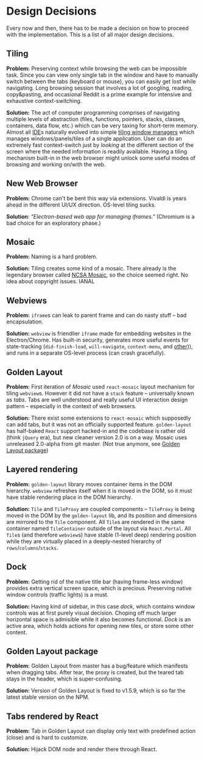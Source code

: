 # Design Decisions

Every now and then, there has to be made a decision on how to proceed with the implementation. This is a list of all major design decisions.

## Tiling

**Problem:** Preserving context while browsing the web can be impossible task. Since you can view only single tab in the window and have to manually switch between the tabs (keyboard or mouse), you can easily get lost while navigating. Long browsing session that involves a lot of googling, reading, copy&pasting, and occasional Reddit is a prime example for intensive and exhaustive context-switching.

**Solution:** The act of computer programming comprises of navigating multiple levels of abstraction (files, functions, pointers, stacks, classes, containers, data flow, etc.) which can be very taxing for short-term memory. Almost all [IDE](https://en.wikipedia.org/wiki/Integrated_development_environment)s naturally evolved into simple [tiling window managers](https://en.wikipedia.org/wiki/Tiling_window_manager) which manages windows/panels/tiles of a single application. User can do an extremely fast context-switch just by *looking* at the different section of the screen where the needed information is readily available. Having a tiling mechanism built-in in the web browser might unlock some useful modes of browsing and working on/with the web.

## New Web Browser

**Problem:** Chrome can't be bent this way via extensions. Vivaldi is years ahead in the different UI/UX direction. OS-level tiling sucks.

**Solution**: *"Electron-based web app for managing iframes."* (Chromium is a bad choice for an exploratory phase.)

## Mosaic

**Problem:** Naming is a hard problem.

**Solution:** Tiling creates some kind of a mosaic. There already is the legendary browser called [NCSA Mosaic](https://en.wikipedia.org/wiki/Mosaic_(web_browser)), so the choice seemed right. No idea about copyright issues. IANAL

## Webviews

**Problem:** `iframe`s can leak to parent frame and can do nasty stuff – bad encapsulation.

**Solution:** `webview` is friendlier `iframe` made for embedding websites in the Electron/Chrome. Has built-in security, generates more useful events for state-tracking (`did-finish-load`, `will-navigate`, `context-menu`, and [other](https://www.electronjs.org/docs/api/web-contents))), and runs in a separate OS-level process (can crash gracefully).

## Golden Layout

**Problem:** First iteration of *Mosaic* used `react-mosaic` layout mechanism for tiling `webview`s. However it did not have a `stack` feature – universally known as *tabs*. Tabs are well understood and really useful UI interaction design pattern – especially in the context of web browsers.

**Solution:** There exist some extensions to `react-mosaic` which supposedly can add tabs, but it was not an officially supported feature. `golden-layout` has half-baked `React` support hacked-in and the codebase is rather old (think `jQuery` era), but new cleaner version 2.0 is on a way. Mosaic uses unreleased 2.0-alpha from git master. (Not true anymore, see [Golden Layout package](#golden-layout-package))

## Layered rendering

**Problem:** `golden-layout` library moves container items in the DOM hierarchy. `webview` refreshes itself when it is moved in the DOM, so it must have stable rendering place in the DOM hierarchy.

**Solution:** `Tile` and `TileProxy` are coupled components – `TileProxy` is being moved in the DOM by the `golden-layout` lib, and its position and dimensions are mirrored to the `Tile` component. All `Tile`s are rendered in the same container named `TileContainer` outside of the layout via `React.Portal`. All `Tile`s (and therefore `webview`s) have stable (1-level deep) rendering position while they are virtually placed in a deeply-nested hierarchy of `rows`/`columns`/`stacks`.

## Dock

**Problem:** Getting rid of the native title bar (having frame-less window) provides extra vertical screen space, which is precious. Preserving native window controls (traffic lights) is a must.

**Solution:** Having kind of sidebar, in this case *dock*, which contains window controls was at first purely visual decision. Choping off much larger horizontal space is admisible while it also becomes functional. *Dock* is an active area, which holds actions for opening new tiles, or store some other content.

## Golden Layout package

**Problem:** Golden Layout from master has a bug/feature which manifests when dragging tabs. After tear, the proxy is created, but the teared tab stays in the header, which is super-confusing.

**Solution:** Version of Golden Layout is fixed to v1.5.9, which is so far the latest stable version on the NPM.

## Tabs rendered by React

**Problem:** Tab in Golden Layout can display only text with predefined action (close) and is hard to customize.

**Solution:** Hijack DOM node and render there through React.
